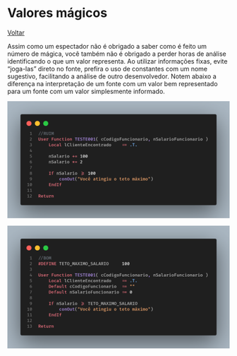 # Valores mágicos

[Voltar](../../README.md)

Assim como um espectador não é obrigado a saber como é feito um número de mágica, você também não é obrigado a perder horas de análise identificando o que um valor representa. Ao utilizar informações fixas, evite “joga-las” direto no fonte, prefira o uso de constantes com um nome sugestivo, facilitando a análise de outro desenvolvedor. Notem abaixo a diferença na interpretação de um fonte com um valor bem representado para um fonte com um valor simplesmente informado.

![](assets/images/uso_valores_magicos.png)

![](assets/images/nao_uso_valores_magicos.png)
